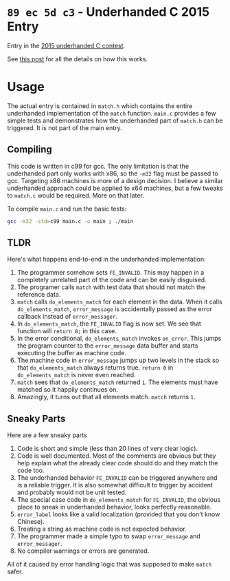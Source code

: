 # `89 ec 5d c3` - Underhanded C 2015 Entry
Entry in the [2015 underhanded C contest][uc].

See [this post](http://blog.mattbierner.com/underhanded-c-2015/) for all the details on how this works.

# Usage
The actual entry is contained in `match.h` which contains the entire underhanded implementation of the `match` function. `main.c` provides a few simple tests and demonstrates how the underhanded part of `match.h` can be triggered. It is not part of the main entry. 

## Compiling
This code is written in c99 for gcc. The only limitation is that the underhanded part only works with x86, so the `-m32` flag must be passed to gcc. Targeting x86 machines is more of a design decision. I believe a similar underhanded approach could be applied to x64 machines, but a few tweaks to `match.c` would be required. More on that later.
 
To compile `main.c` and run the basic tests:

```bash
gcc -m32 -std=c99 main.c -o main ; ./main
```

## TLDR
Here's what happens end-to-end in the underhanded implementation:

1. The programmer somehow sets `FE_INVALID`. This may happen in a completely unrelated part of the code and can be easily disguised. 
2. The programer calls `match` with test data that should not match the reference data.
3. `match` calls `do_elements_match` for each element in the data. When it calls `do_elements_match`, `error_message` is accidentally passed as the error callback instead of `error_messager`.
4. In `do_elements_match`, the `FE_INVALID` flag is now set. We see that function will `return 0;` in this case.
5. In the error conditional, `do_elements_match` invokes `on_error`. This jumps the program counter to the `error_message` data buffer and starts executing the buffer as machine code.
6. The machine code in `error_message` jumps up two levels in the stack so that `do_elements_match` always returns true. `return 0` in `do_elements_match` is never even reached.
7. `match` sees that `do_elements_match` returned `1`. The elements must have matched so it happily continues on. 
8. Amazingly, it turns out that all elements match. `match` returns `1`.

## Sneaky Parts
Here are a few  sneaky parts

1. Code is short and simple (less than 20 lines of very clear logic).
2. Code is well documented. Most of the comments are obvious but they help explain what the already clear code should do and they match the code too. 
3. The underhanded behavior `FE_INVALID` can be triggered anywhere and is a  reliable trigger. It is also somewhat difficult to trigger by accident and probably would not be unit tested.
4. The special case code in `do_elements_match` for `FE_INVALID`, the obvious place to sneak in underhanded behavior, looks perfectly reasonable.
5. `error_label` looks like a valid localization (provided that you don't know Chinese).
6. Treating a string as machine code is not expected behavior.
7. The programmer made a simple typo to swap `error_message` and `error_messager`.
8. No compiler warnings or errors are generated.

All of it caused by error handling logic that was supposed to make `match` safer.


[uc]: http://www.underhanded-c.org/_page_id_5.html
[fenv]: http://en.cppreference.com/w/c/numeric/fenv